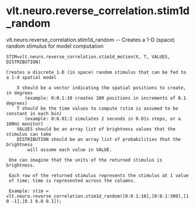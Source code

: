 # vlt.neuro.reverse_correlation.stim1d_random

  vlt.neuro.reverse_correlation.stim1d_random -- Creates a 1-D (space) random stimulus for model computation
 
    STIM=vlt.neuro.reverse_correlation.stim1d_motion(X, T, VALUES, DISTRIBUTION)
 
    Creates a discrete 1-D (in space) random stimulus that can be fed to
    a 1-d spatial model
  
        X should be a vector indicating the spatial positions to create, in degrees
           (example: 0:0.1:10 creates 100 positions in increments of 0.1 degrees)
        T should be the time values to compute (stim is assumed to be constant in each bin)
           (example: 0:0.01:2 simulates 2 seconds in 0.01s steps, or a 100Hz monitor)
        VALUES should be an array list of brightness values that the stimulus can take
        DISTRIBUTION should be an array list of probabilities that the brightness
            will assume each value in VALUE.
 
     One can imagine that the units of the returned stimulus is brightness.
 
     Each row of the returned stimulus represents the stimulus at 1 value
     of time; time is represented across the columns.
        
     Example: stim = vlt.neuro.reverse_correlation.stim1d_random([0:0.1:10],[0:0.1:300],[1 0 -1],[0.1 0.8 0.1]);
